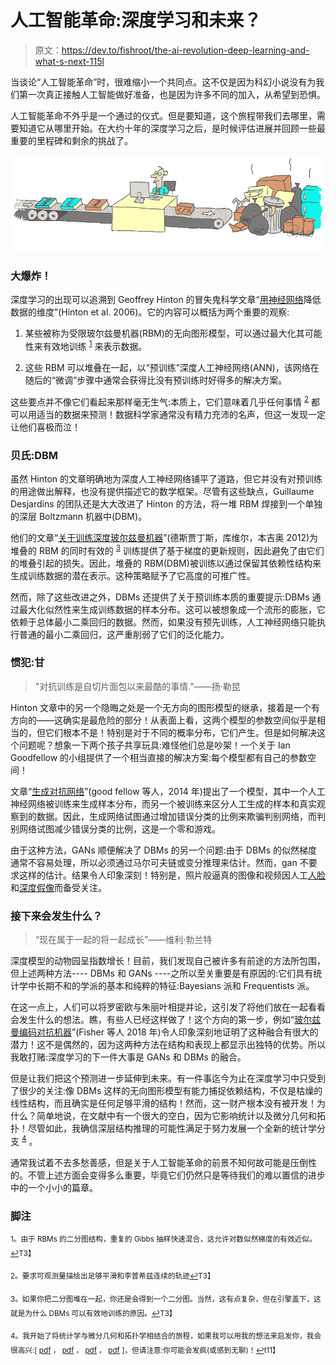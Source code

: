 # 人工智能革命:深度学习和未来？

> 原文：<https://dev.to/fishroot/the-ai-revolution-deep-learning-and-what-s-next-115l>

当谈论“人工智能革命”时，很难缩小一个共同点。这不仅是因为科幻小说没有为我们第一次真正接触人工智能做好准备，也是因为许多不同的加入，从希望到恐惧。

人工智能革命不外乎是一个通过的仪式。但是要知道，这个旅程带我们去哪里，需要知道它从哪里开始。在大约十年的深度学习之后，是时候评估进展并回顾一些最重要的里程碑和剩余的挑战了。

[![AI Revolution](img/836bf918a4a71577004cd0b84493a609.png)](https://www.frootlab.oimg/posts/AI-Revolution.png)

### 大爆炸！

深度学习的出现可以追溯到 Geoffrey Hinton 的冒失鬼科学文章“[用神经网络](https://www.cs.toronto.edu/~hinton/science.pdf)降低数据的维度”(Hinton et al. 2006)。它的内容可以概括为两个重要的观察:

1.  某些被称为受限玻尔兹曼机器(RBM)的无向图形模型，可以通过最大化其可能性来有效地训练 <sup id="fnref:1">[1](#fn:1)</sup> 来表示数据。

2.  这些 RBM 可以堆叠在一起，以“预训练”深度人工神经网络(ANN)，该网络在随后的“微调”步骤中通常会获得比没有预训练时好得多的解决方案。

这些要点并不像它们看起来那样毫无生气:本质上，它们意味着几乎任何事情 <sup id="fnref:2">[2](#fn:2)</sup> 都可以用适当的数据来预测！数据科学家通常没有精力充沛的名声，但这一发现一定让他们喜极而泣！

### 贝氏:DBM

虽然 Hinton 的文章明确地为深度人工神经网络铺平了道路，但它并没有对预训练的用途做出解释，也没有提供描述它的数学框架。尽管有这些缺点，Guillaume Desjardins 的团队还是大大改进了 Hinton 的方法，将一堆 RBM 焊接到一个单独的深层 Boltzmann 机器中(DBM)。

他们的文章“[关于训练深度玻尔兹曼机器](https://arxiv.org/abs/1203.4416)”(德斯贾丁斯，库维尔，本吉奥 2012)为堆叠的 RBM 的同时有效的 <sup id="fnref:3">[3](#fn:3)</sup> 训练提供了基于梯度的更新规则，因此避免了由它们的堆叠引起的损失。因此，堆叠的 RBM(DBM)被训练以通过保留其依赖性结构来生成训练数据的潜在表示。这种策略赋予了它高度的可推广性。

然而，除了这些改进之外，DBMs 还提供了关于预训练本质的重要提示:DBMs 通过最大化似然性来生成训练数据的样本分布。这可以被想象成一个流形的膨胀，它依赖于总体最小二乘回归的数据。然而，如果没有预先训练，人工神经网络只能执行普通的最小二乘回归，这严重削弱了它们的泛化能力。

### 惯犯:甘

> "对抗训练是自切片面包以来最酷的事情."——扬·勒昆

Hinton 文章中的另一个隐晦之处是一个无方向的图形模型的继承，接着是一个有方向的——这确实是最危险的部分！从表面上看，这两个模型的参数空间似乎是相当的，但它们根本不是！特别是对于不同的概率分布，它们产生。但是如何解决这个问题呢？想象一下两个孩子共享玩具:难怪他们总是吵架！一个关于 Ian Goodfellow 的小组提供了一个相当直接的解决方案:每个模型都有自己的参数空间！

文章“[生成对抗网络](https://arxiv.org/pdf/1406.2661.pdf)”(good fellow 等人，2014 年)提出了一个模型，其中一个人工神经网络被训练来生成样本分布，而另一个被训练来区分人工生成的样本和真实观察到的数据。因此，生成网络试图通过增加错误分类的比例来欺骗判别网络，而判别网络试图减少错误分类的比例，这是一个零和游戏。

由于这种方法，GANs 顺便解决了 DBMs 的另一个问题:由于 DBMs 的似然梯度通常不容易处理，所以必须通过马尔可夫链或变分推理来估计。然而，gan 不要求这样的估计。结果令人印象深刻！特别是，照片般逼真的图像和视频因人工[人脸](https://thispersondoesnotexist.com/)和[深度假像](https://en.wikipedia.org/wiki/Deepfake)而备受关注。

### 接下来会发生什么？

> “现在属于一起的将一起成长”——维利·勃兰特

深度模型的动物园呈指数增长！目前，我们发现自己被许多有前途的方法所包围，但上述两种方法---- DBMs 和 GANs ----之所以至关重要是有原因的:它们具有统计学中长期不和的学派的基本和纯粹的特征:Bayesians 派和 Frequentists 派。

在这一点上，人们可以将罗密欧与朱丽叶相提并论，这引发了将他们放在一起看看会发生什么的想法。瞧，有些人已经这样做了！这个方向的第一步，例如“[玻尔兹曼编码对抗机器](http://physics.bu.edu/~pankajm/PY895/BEAM.pdf)”(Fisher 等人 2018 年)令人印象深刻地证明了这种融合有很大的潜力！这不是偶然的，因为这两种方法在结构和表现上都显示出独特的优势。所以我敢打赌:深度学习的下一件大事是 GANs 和 DBMs 的融合。

但是让我们把这个预测进一步延伸到未来。有一件事迄今为止在深度学习中只受到了很少的关注:像 DBMs 这样的无向图形模型有能力捕捉依赖结构，不仅是枯燥的线性结构，而且确实是任何足够平滑的结构！然而，这一财产根本没有被开发！为什么？简单地说，在文献中有一个很大的空白，因为它影响统计以及微分几何和拓扑！尽管如此，我确信深层结构推理的可能性满足于努力发展一个全新的统计学分支 <sup id="fnref:4">[4](#fn:4)</sup> 。

通常我试着不去多愁善感，但是关于人工智能革命的前景不知何故可能是压倒性的。不管上述方面会变得多么重要，毕竟它们仍然只是等待我们的难以置信的进步中的一个小小的篇章。

### 脚注

<sup id="fn:1">1。由于 RBMs 的二分图结构，重复的 Gibbs 抽样快速混合，这允许对数似然梯度的有效近似。[↩](#fnref:1 "Jump back to footnote 1 in the text.")T3】</sup>

<sup id="fn:2">2。要求可观测量描绘出足够平滑和李普希兹连续的轨迹[↩](#fnref:2 "Jump back to footnote 2 in the text.")T3】</sup>

<sup id="fn:3">3。如果你把二分图堆在一起，你还是会得到一个二分图。当然，这有点复杂，但在引擎盖下，这就是为什么 DBMs 可以有效地训练的原因。[↩](#fnref:3 "Jump back to footnote 3 in the text.")T3】</sup>

<sup id="fn:4">4。我开始了将统计学与微分几何和拓扑学相结合的旅程，如果我可以用我的想法来启发你，我会很高兴:[ [pdf](https://drive.google.com/open?id=1RnRLM7WlSw63zuftRassTI18ohMjr0vE) ， [pdf](https://drive.google.com/open?id=1nkNFPLXrAigD3MsETqt5hN9VI94nLvN0) ， [pdf](https://drive.google.com/open?id=16gl2GCT5taeH9oo86SHkFKZdeTyRRwTs) ， [pdf](https://drive.google.com/open?id=1jssUKKcUFw4LfDiWqjneMKRvVFUmZffP) ]，但请注意:你可能会发疯(或感到无聊)！[↩](#fnref:4 "Jump back to footnote 4 in the text.")t11】</sup>